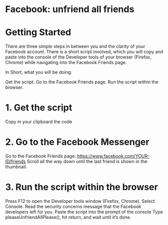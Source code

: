 # Facebook: unfriend all friends

# Getting Started
There are three simple steps in between you and the clarity of your Facebook account.
There is a short script involved, which you will copy and paste into the console of the Developer tools of your browser (Firefox, Chrome) while navigating into the Facebook Friends page.

In Short, what you will be doing:

Get the script.
Go to the Facebook Friends page.
Run the script within the browser.

# 1. Get the script
Copy in your clipboard the code

# 2. Go to the Facebook Messenger
Go to the Facebook Friends page: https://www.facebook.com/YOUR-ID/friends
Scroll all the way down until the last friend is shown in the thumbnail.

# 3. Run the script within the browser
Press F12 to open the Developer tools window (Firefox, Chrome).
Select Console.
Read the security concerns message that the Facebook developers left for you.
Paste the script into the prompt of the console
Type pleaseUnfriendAllPlease(), hit return, and wait until it’s done.

